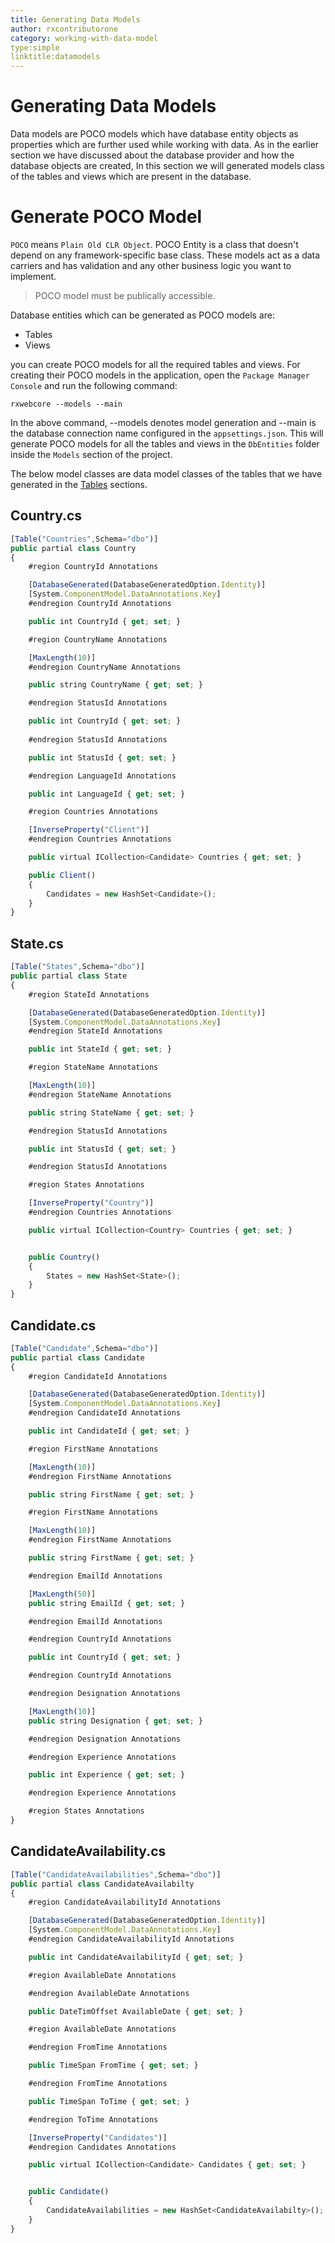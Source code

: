 ```yaml
---
title: Generating Data Models
author: rxcontributorone
category: working-with-data-model  
type:simple
linktitle:datamodels
---
```

# Generating Data Models
Data models are POCO models which have database entity objects as properties which are further used while working with data. As in the earlier section we have discussed about the database provider and how the database objects are created, In this section we will generated models class of the tables and views which are present in the database.    

# Generate POCO Model

`POCO` means `Plain Old CLR Object`. POCO Entity is a class that doesn't depend on any framework-specific base class. These models act as a data carriers and has validation and any other business logic you want to implement. 

> POCO model must be publically accessible.

Database entities which can be generated as POCO models are:

<ul class="bullet-list">
    <li>Tables</li>
    <li>Views</li>
</ul>

 you can create POCO models for all the required tables and views. For creating their POCO models in the application, open the `Package Manager Console` and run the following command:

`````
rxwebcore --models --main
`````

In the above command, --models denotes model generation and --main is the database connection name configured in the `appsettings.json`.
This will generate POCO models for all the tables and views in the `DbEntities` folder inside the `Models` section of the project.

The below model classes are data model classes of the tables that we have generated in the <a class="redirect-link"  href="/rx-web-core/working-with-data-model/database-approach/creating-tables">Tables</a> sections.

## Country.cs
```js
[Table("Countries",Schema="dbo")]
public partial class Country
{
    #region CountryId Annotations

    [DatabaseGenerated(DatabaseGeneratedOption.Identity)]
    [System.ComponentModel.DataAnnotations.Key]
    #endregion CountryId Annotations

    public int CountryId { get; set; }

    #region CountryName Annotations

    [MaxLength(10)]
    #endregion CountryName Annotations

    public string CountryName { get; set; }

    #endregion StatusId Annotations

    public int CountryId { get; set; }
  
    #endregion StatusId Annotations

    public int StatusId { get; set; }

    #endregion LanguageId Annotations

    public int LanguageId { get; set; }

    #region Countries Annotations

    [InverseProperty("Client")]
    #endregion Countries Annotations

    public virtual ICollection<Candidate> Countries { get; set; }

    public Client()
    {
        Candidates = new HashSet<Candidate>();
    }
}
```

## State.cs

```js
[Table("States",Schema="dbo")]
public partial class State
{
    #region StateId Annotations

    [DatabaseGenerated(DatabaseGeneratedOption.Identity)]
    [System.ComponentModel.DataAnnotations.Key]
    #endregion StateId Annotations

    public int StateId { get; set; }

    #region StateName Annotations

    [MaxLength(10)]
    #endregion StateName Annotations

    public string StateName { get; set; }

    #endregion StatusId Annotations

    public int StatusId { get; set; }

    #endregion StatusId Annotations

    #region States Annotations

    [InverseProperty("Country")]
    #endregion Countries Annotations

    public virtual ICollection<Country> Countries { get; set; }


    public Country()
    {
        States = new HashSet<State>();
    }
}
```

## Candidate.cs 

```js
[Table("Candidate",Schema="dbo")]
public partial class Candidate
{
    #region CandidateId Annotations

    [DatabaseGenerated(DatabaseGeneratedOption.Identity)]
    [System.ComponentModel.DataAnnotations.Key]
    #endregion CandidateId Annotations

    public int CandidateId { get; set; }

    #region FirstName Annotations

    [MaxLength(10)]
    #endregion FirstName Annotations

    public string FirstName { get; set; }

    #region FirstName Annotations

    [MaxLength(10)]
    #endregion FirstName Annotations

    public string FirstName { get; set; }

    #endregion EmailId Annotations 

    [MaxLength(50)]
    public string EmailId { get; set; }

    #endregion EmailId Annotations

    #endregion CountryId Annotations 

    public int CountryId { get; set; }

    #endregion CountryId Annotations

    #endregion Designation Annotations 

    [MaxLength(10)]
    public string Designation { get; set; }

    #endregion Designation Annotations

    #endregion Experience Annotations 

    public int Experience { get; set; }

    #endregion Experience Annotations

    #region States Annotations
}
```

## CandidateAvailability.cs


```js
[Table("CandidateAvailabilities",Schema="dbo")]
public partial class CandidateAvailabilty
{
    #region CandidateAvailabilityId Annotations

    [DatabaseGenerated(DatabaseGeneratedOption.Identity)]
    [System.ComponentModel.DataAnnotations.Key]
    #endregion CandidateAvailabilityId Annotations

    public int CandidateAvailabilityId { get; set; }

    #region AvailableDate Annotations

    #endregion AvailableDate Annotations

    public DateTimOffset AvailableDate { get; set; }

    #region AvailableDate Annotations

    #endregion FromTime Annotations

    public TimeSpan FromTime { get; set; }

    #endregion FromTime Annotations 

    public TimeSpan ToTime { get; set; }

    #endregion ToTime Annotations

    [InverseProperty("Candidates")]
    #endregion Candidates Annotations

    public virtual ICollection<Candidate> Candidates { get; set; }


    public Candidate()
    {
        CandidateAvailabilities = new HashSet<CandidateAvailabilty>();
    }
}
```